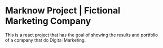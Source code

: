 # Marknow Project | Fictional Marketing Company

This is a react project that has the goal of showing the results and portfolio of a company that do Digital Marketing.

<!-- Why the fuck my commits didn't count -->